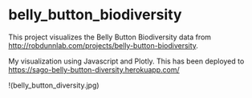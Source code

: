# belly_button_biodiversity

This project visualizes the Belly Button Biodiversity data from http://robdunnlab.com/projects/belly-button-biodiversity.

My visualization using Javascript and Plotly. This has been deployed to https://sago-belly-button-diversity.herokuapp.com/

!(belly_button_diversity.jpg)
